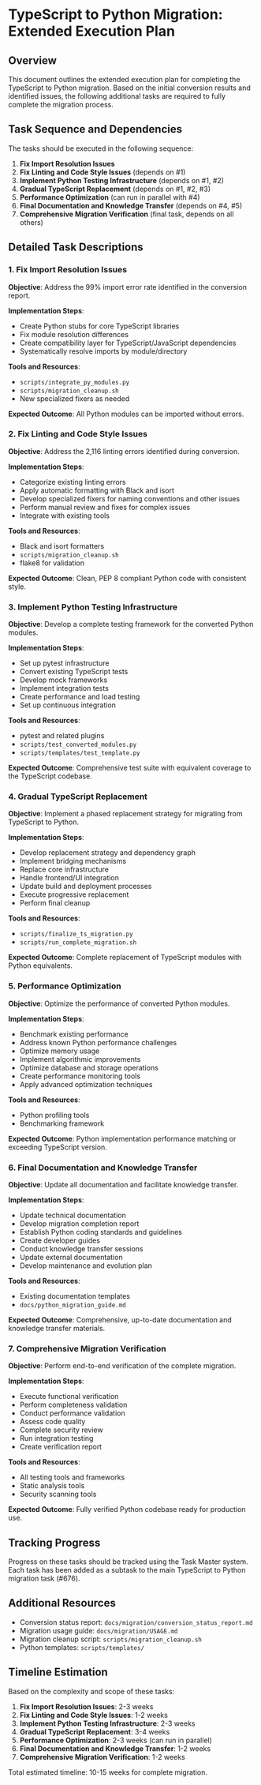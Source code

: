 # TypeScript to Python Migration: Extended Execution Plan

## Overview

This document outlines the extended execution plan for completing the TypeScript to Python migration. Based on the initial conversion results and identified issues, the following additional tasks are required to fully complete the migration process.

## Task Sequence and Dependencies

The tasks should be executed in the following sequence:

1. **Fix Import Resolution Issues**
2. **Fix Linting and Code Style Issues** (depends on #1)
3. **Implement Python Testing Infrastructure** (depends on #1, #2)
4. **Gradual TypeScript Replacement** (depends on #1, #2, #3)
5. **Performance Optimization** (can run in parallel with #4)
6. **Final Documentation and Knowledge Transfer** (depends on #4, #5)
7. **Comprehensive Migration Verification** (final task, depends on all others)

## Detailed Task Descriptions

### 1. Fix Import Resolution Issues

**Objective**: Address the 99% import error rate identified in the conversion report.

**Implementation Steps**:
- Create Python stubs for core TypeScript libraries
- Fix module resolution differences
- Create compatibility layer for TypeScript/JavaScript dependencies
- Systematically resolve imports by module/directory

**Tools and Resources**:
- `scripts/integrate_py_modules.py`
- `scripts/migration_cleanup.sh`
- New specialized fixers as needed

**Expected Outcome**: All Python modules can be imported without errors.

### 2. Fix Linting and Code Style Issues

**Objective**: Address the 2,116 linting errors identified during conversion.

**Implementation Steps**:
- Categorize existing linting errors
- Apply automatic formatting with Black and isort
- Develop specialized fixers for naming conventions and other issues
- Perform manual review and fixes for complex issues
- Integrate with existing tools

**Tools and Resources**:
- Black and isort formatters
- `scripts/migration_cleanup.sh`
- flake8 for validation

**Expected Outcome**: Clean, PEP 8 compliant Python code with consistent style.

### 3. Implement Python Testing Infrastructure

**Objective**: Develop a complete testing framework for the converted Python modules.

**Implementation Steps**:
- Set up pytest infrastructure
- Convert existing TypeScript tests
- Develop mock frameworks
- Implement integration tests
- Create performance and load testing
- Set up continuous integration

**Tools and Resources**:
- pytest and related plugins
- `scripts/test_converted_modules.py`
- `scripts/templates/test_template.py`

**Expected Outcome**: Comprehensive test suite with equivalent coverage to the TypeScript codebase.

### 4. Gradual TypeScript Replacement

**Objective**: Implement a phased replacement strategy for migrating from TypeScript to Python.

**Implementation Steps**:
- Develop replacement strategy and dependency graph
- Implement bridging mechanisms
- Replace core infrastructure
- Handle frontend/UI integration
- Update build and deployment processes
- Execute progressive replacement
- Perform final cleanup

**Tools and Resources**:
- `scripts/finalize_ts_migration.py`
- `scripts/run_complete_migration.sh`

**Expected Outcome**: Complete replacement of TypeScript modules with Python equivalents.

### 5. Performance Optimization

**Objective**: Optimize the performance of converted Python modules.

**Implementation Steps**:
- Benchmark existing performance
- Address known Python performance challenges
- Optimize memory usage
- Implement algorithmic improvements
- Optimize database and storage operations
- Create performance monitoring tools
- Apply advanced optimization techniques

**Tools and Resources**:
- Python profiling tools
- Benchmarking framework

**Expected Outcome**: Python implementation performance matching or exceeding TypeScript version.

### 6. Final Documentation and Knowledge Transfer

**Objective**: Update all documentation and facilitate knowledge transfer.

**Implementation Steps**:
- Update technical documentation
- Develop migration completion report
- Establish Python coding standards and guidelines
- Create developer guides
- Conduct knowledge transfer sessions
- Update external documentation
- Develop maintenance and evolution plan

**Tools and Resources**:
- Existing documentation templates
- `docs/python_migration_guide.md`

**Expected Outcome**: Comprehensive, up-to-date documentation and knowledge transfer materials.

### 7. Comprehensive Migration Verification

**Objective**: Perform end-to-end verification of the complete migration.

**Implementation Steps**:
- Execute functional verification
- Perform completeness validation
- Conduct performance validation
- Assess code quality
- Complete security review
- Run integration testing
- Create verification report

**Tools and Resources**:
- All testing tools and frameworks
- Static analysis tools
- Security scanning tools

**Expected Outcome**: Fully verified Python codebase ready for production use.

## Tracking Progress

Progress on these tasks should be tracked using the Task Master system. Each task has been added as a subtask to the main TypeScript to Python migration task (#676).

## Additional Resources

- Conversion status report: `docs/migration/conversion_status_report.md`
- Migration usage guide: `docs/migration/USAGE.md`
- Migration cleanup script: `scripts/migration_cleanup.sh`
- Python templates: `scripts/templates/`

## Timeline Estimation

Based on the complexity and scope of these tasks:

1. **Fix Import Resolution Issues**: 2-3 weeks
2. **Fix Linting and Code Style Issues**: 1-2 weeks
3. **Implement Python Testing Infrastructure**: 2-3 weeks
4. **Gradual TypeScript Replacement**: 3-4 weeks
5. **Performance Optimization**: 2-3 weeks (can run in parallel)
6. **Final Documentation and Knowledge Transfer**: 1-2 weeks
7. **Comprehensive Migration Verification**: 1-2 weeks

Total estimated timeline: 10-15 weeks for complete migration. 